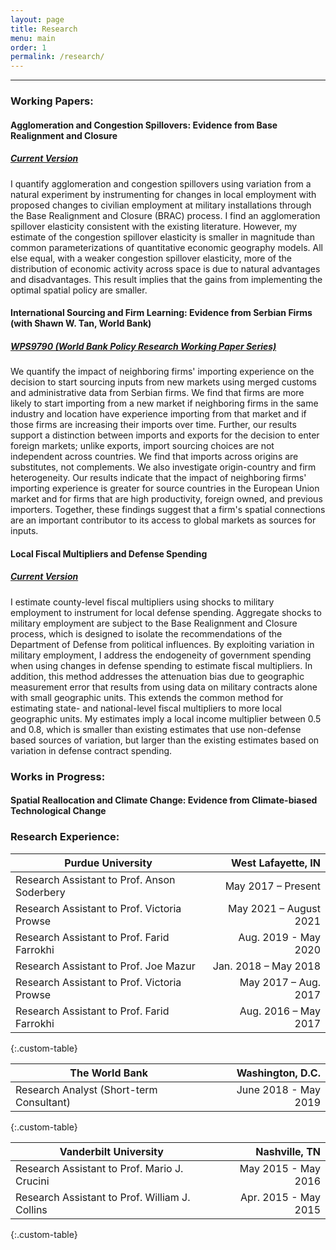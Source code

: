 ```yaml
---
layout: page
title: Research
menu: main
order: 1
permalink: /research/
---
```

***
### Working Papers:

#### Agglomeration and Congestion Spillovers: Evidence from Base Realignment and Closure 
##### [Current Version](../assets/docs/reasner_jmp.pdf)

I quantify agglomeration and congestion spillovers using variation from a natural experiment by instrumenting for changes in local employment with proposed changes to civilian employment at military installations through the Base Realignment and Closure (BRAC) process. I find an agglomeration spillover elasticity consistent with the existing literature. However, my estimate of the congestion spillover elasticity is smaller in magnitude than common parameterizations of quantitative economic geography models. All else equal, with a weaker congestion spillover elasticity, more of the distribution of economic activity across space is due to natural advantages and disadvantages. This result implies that the gains from implementing the optimal spatial policy are smaller. 

#### International Sourcing and Firm Learning: Evidence from Serbian Firms (with Shawn W. Tan, World Bank)
##### [WPS9790 (World Bank Policy Research Working Paper Series)](https://documents1.worldbank.org/curated/en/903471633369980079/pdf/International-Sourcing-and-Firm-Learning-Evidence-from-Serbian-Firms.pdf)

We quantify the impact of neighboring firms' importing experience on the decision to start sourcing inputs from new markets using merged customs and administrative data from Serbian firms. We find that firms are more likely to start importing from a new market if neighboring firms in the same industry and location have experience importing from that market and if those firms are increasing their imports over time. Further, our results support a distinction between imports and exports for the decision to enter foreign markets; unlike exports, import sourcing choices are not independent across countries. We find that imports across origins are substitutes, not complements. We also investigate origin-country and firm heterogeneity. Our results indicate that the impact of neighboring firms' importing experience is greater for source countries in the European Union market and for firms that are high productivity, foreign owned, and previous importers. Together, these findings suggest that a firm's spatial connections are an important contributor to its access to global markets as sources for inputs.

#### Local Fiscal Multipliers and Defense Spending 
##### [Current Version](../assets/docs/multipliers.pdf)

I estimate county-level fiscal multipliers using shocks to military employment to instrument for local defense spending. Aggregate shocks to military employment are subject to the Base Realignment and Closure process, which is designed to isolate the recommendations of the Department of Defense from political influences. By exploiting variation in military employment, I address the endogeneity of government spending when using changes in defense spending to estimate fiscal multipliers. In addition, this method addresses the attenuation bias due to geographic measurement error that results from using data on military contracts alone with small geographic units. This extends the common method for estimating state- and national-level fiscal multipliers to more local geographic units. My estimates imply a local income multiplier between 0.5 and 0.8, which is smaller than existing estimates that use non-defense based sources of variation, but larger than the existing estimates based on variation in defense contract spending. 

### Works in Progress:

#### Spatial Reallocation and Climate Change: Evidence from Climate-biased Technological Change

### Research Experience:

| Purdue University | West Lafayette, IN |
| ----------- | ----------: |
| Research Assistant to Prof. Anson Soderbery | May  2017 – Present |
| Research Assistant to Prof. Victoria Prowse | May 2021 – August 2021 |
| Research Assistant to Prof. Farid Farrokhi | Aug. 2019 - May 2020 | 
| Research Assistant to Prof. Joe Mazur | Jan. 2018 – May 2018 |
| Research Assistant to Prof. Victoria Prowse | May 2017 – Aug. 2017 |
| Research Assistant to Prof. Farid Farrokhi | Aug. 2016 – May 2017 |
{:.custom-table}

| The World Bank | Washington, D.C. |
| -------------- | ---------------: |
| Research Analyst (Short-term Consultant) | June 2018  - May 2019 |
{:.custom-table}

| Vanderbilt University | Nashville, TN |
| --------------------- | ------------: |
| Research Assistant to Prof. Mario J. Crucini | May 2015 - May 2016 |
| Research Assistant to Prof. William J. Collins | Apr. 2015 - May 2015 |
{:.custom-table}


